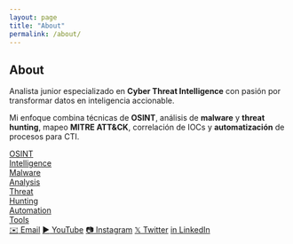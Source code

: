 ```yaml
---
layout: page
title: "About"
permalink: /about/
---
```


<section class="home-section about-hero">
  <div class="avatar"></div>

  <h1>About</h1>

  <p class="lede">
    Analista junior especializado en <strong>Cyber Threat Intelligence</strong> con pasión por transformar datos en inteligencia accionable.
  </p>
  <p class="lede-2">
    Mi enfoque combina técnicas de <strong>OSINT</strong>, análisis de <strong>malware</strong> y <strong>threat hunting</strong>, mapeo <strong>MITRE ATT&amp;CK</strong>, correlación de IOCs y <strong>automatización</strong> de procesos para CTI.
  </p>

  <div class="feature-tiles">
    <a class="tile" href="/blog/">
      <div class="tile-title">OSINT</div>
      <div class="tile-sub">Intelligence</div>
    </a>
    <a class="tile" href="/writeups/">
      <div class="tile-title">Malware</div>
      <div class="tile-sub">Analysis</div>
    </a>
    <a class="tile" href="/writeups/">
      <div class="tile-title">Threat</div>
      <div class="tile-sub">Hunting</div>
    </a>
    <a class="tile" href="/projects/">
      <div class="tile-title">Automation</div>
      <div class="tile-sub">Tools</div>
    </a>
  </div>

  <div class="social-row">
    <a class="pill pill-cta" href="mailto:{{ site.email | default: 'me@domain.com' }}"><span class="i">✉️</span> Email</a>
    <a class="pill pill-cta" href="https://youtube.com/@tu_canal" target="_blank" rel="noopener"><span class="i">▶️</span> YouTube</a>
    <a class="pill pill-cta" href="https://instagram.com/tu_usuario" target="_blank" rel="noopener"><span class="i">📷</span> Instagram</a>
    <a class="pill pill-cta" href="https://x.com/tu_usuario" target="_blank" rel="noopener"><span class="i">𝕏</span> Twitter</a>
    <a class="pill pill-cta" href="https://www.linkedin.com/in/tu-perfil" target="_blank" rel="noopener"><span class="i">in</span> LinkedIn</a>
  </div>
</section>

